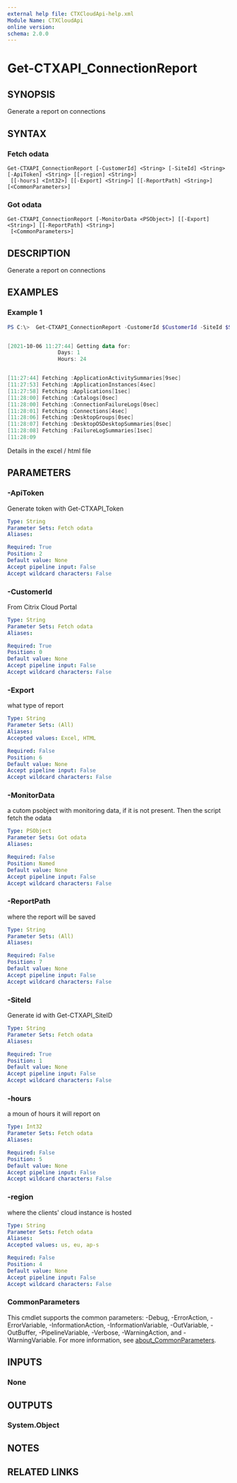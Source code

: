 ```yaml
---
external help file: CTXCloudApi-help.xml
Module Name: CTXCloudApi
online version:
schema: 2.0.0
---
```


# Get-CTXAPI_ConnectionReport

## SYNOPSIS
Generate a report on connections

## SYNTAX

### Fetch odata
```
Get-CTXAPI_ConnectionReport [-CustomerId] <String> [-SiteId] <String> [-ApiToken] <String> [[-region] <String>]
 [[-hours] <Int32>] [[-Export] <String>] [[-ReportPath] <String>] [<CommonParameters>]
```

### Got odata
```
Get-CTXAPI_ConnectionReport [-MonitorData <PSObject>] [[-Export] <String>] [[-ReportPath] <String>]
 [<CommonParameters>]
```

## DESCRIPTION
Generate a report on connections

## EXAMPLES

### Example 1
```powershell
PS C:\>  Get-CTXAPI_ConnectionReport -CustomerId $CustomerId -SiteId $SiteID -ApiToken $ApiToken -region ap-s -hours 24 -Export Excel -ReportPath C:\Temp


[2021-10-06 11:27:44] Getting data for:
				Days: 1
				Hours: 24


[11:27:44] Fetching :ApplicationActivitySummaries[9sec]
[11:27:53] Fetching :ApplicationInstances[4sec]
[11:27:58] Fetching :Applications[1sec]
[11:28:00] Fetching :Catalogs[0sec]
[11:28:00] Fetching :ConnectionFailureLogs[0sec]
[11:28:01] Fetching :Connections[4sec]
[11:28:06] Fetching :DesktopGroups[0sec]
[11:28:07] Fetching :DesktopOSDesktopSummaries[0sec]
[11:28:08] Fetching :FailureLogSummaries[1sec]
[11:28:09
```

Details in the excel / html file

## PARAMETERS

### -ApiToken
 Generate token with Get-CTXAPI_Token

```yaml
Type: String
Parameter Sets: Fetch odata
Aliases:

Required: True
Position: 2
Default value: None
Accept pipeline input: False
Accept wildcard characters: False
```

### -CustomerId
 From Citrix Cloud Portal

```yaml
Type: String
Parameter Sets: Fetch odata
Aliases:

Required: True
Position: 0
Default value: None
Accept pipeline input: False
Accept wildcard characters: False
```

### -Export
 what type of report

```yaml
Type: String
Parameter Sets: (All)
Aliases:
Accepted values: Excel, HTML

Required: False
Position: 6
Default value: None
Accept pipeline input: False
Accept wildcard characters: False
```

### -MonitorData
a cutom psobject with monitoring data, if it is not present. Then the script fetch the odata


```yaml
Type: PSObject
Parameter Sets: Got odata
Aliases:

Required: False
Position: Named
Default value: None
Accept pipeline input: False
Accept wildcard characters: False
```

### -ReportPath
 where the report will be saved


```yaml
Type: String
Parameter Sets: (All)
Aliases:

Required: False
Position: 7
Default value: None
Accept pipeline input: False
Accept wildcard characters: False
```

### -SiteId
 Generate id with Get-CTXAPI_SiteID

```yaml
Type: String
Parameter Sets: Fetch odata
Aliases:

Required: True
Position: 1
Default value: None
Accept pipeline input: False
Accept wildcard characters: False
```

### -hours
a moun of hours it will report on


```yaml
Type: Int32
Parameter Sets: Fetch odata
Aliases:

Required: False
Position: 5
Default value: None
Accept pipeline input: False
Accept wildcard characters: False
```

### -region
where the clients' cloud instance is hosted


```yaml
Type: String
Parameter Sets: Fetch odata
Aliases:
Accepted values: us, eu, ap-s

Required: False
Position: 4
Default value: None
Accept pipeline input: False
Accept wildcard characters: False
```

### CommonParameters
This cmdlet supports the common parameters: -Debug, -ErrorAction, -ErrorVariable, -InformationAction, -InformationVariable, -OutVariable, -OutBuffer, -PipelineVariable, -Verbose, -WarningAction, and -WarningVariable. For more information, see [about_CommonParameters](http://go.microsoft.com/fwlink/?LinkID=113216).

## INPUTS

### None

## OUTPUTS

### System.Object
## NOTES

## RELATED LINKS
